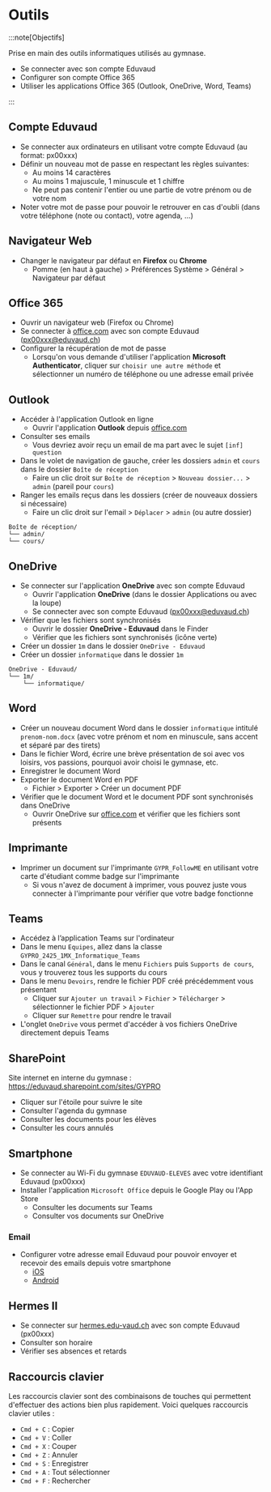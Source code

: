 # Outils

:::note[Objectifs]

Prise en main des outils informatiques utilisés au gymnase.

- Se connecter avec son compte Eduvaud
- Configurer son compte Office 365
- Utiliser les applications Office 365 (Outlook, OneDrive, Word, Teams)

:::

## Compte Eduvaud

- Se connecter aux ordinateurs en utilisant votre compte Eduvaud (au format: px00xxx)
- Définir un nouveau mot de passe en respectant les règles suivantes:
  - Au moins 14 caractères
  - Au moins 1 majuscule, 1 minuscule et 1 chiffre
  - Ne peut pas contenir l'entier ou une partie de votre prénom ou de votre nom
- Noter votre mot de passe pour pouvoir le retrouver en cas d'oubli (dans votre téléphone (note ou contact), votre agenda, ...)

## Navigateur Web

- Changer le navigateur par défaut en **Firefox** ou **Chrome**
  - Pomme (en haut à gauche) > Préférences Système > Général > Navigateur par défaut

## Office 365

- Ouvrir un navigateur web (Firefox ou Chrome)
- Se connecter à [office.com](https://www.office.com/) avec son compte Eduvaud (px00xxx@eduvaud.ch)
- Configurer la récupération de mot de passe
  - Lorsqu'on vous demande d'utiliser l'application **Microsoft Authenticator**, cliquer sur `choisir une autre méthode` et sélectionner un numéro de téléphone ou une adresse email privée

## Outlook

- Accéder à l'application Outlook en ligne
  - Ouvrir l'application **Outlook** depuis [office.com](https://www.office.com/)
- Consulter ses emails
  - Vous devriez avoir reçu un email de ma part avec le sujet `[inf] question`
- Dans le volet de navigation de gauche, créer les dossiers `admin` et `cours` dans le dossier `Boîte de réception`
  - Faire un clic droit sur `Boîte de réception` > `Nouveau dossier...` > `admin` (pareil pour `cours`)
- Ranger les emails reçus dans les dossiers (créer de nouveaux dossiers si nécessaire)
  - Faire un clic droit sur l'email > `Déplacer` > `admin` (ou autre dossier)

```
Boîte de réception/
└── admin/
└── cours/
```

## OneDrive

- Se connecter sur l'application **OneDrive** avec son compte Eduvaud
  - Ouvrir l'application **OneDrive** (dans le dossier Applications ou avec la loupe)
  - Se connecter avec son compte Eduvaud (px00xxx@eduvaud.ch)
- Vérifier que les fichiers sont synchronisés
  - Ouvrir le dossier **OneDrive - Eduvaud** dans le Finder
  - Vérifier que les fichiers sont synchronisés (icône verte)
- Créer un dossier `1m` dans le dossier `OneDrive - Eduvaud`
- Créer un dossier `informatique` dans le dossier `1m`

```
OneDrive - Eduvaud/
└── 1m/
    └── informatique/
```

## Word

- Créer un nouveau document Word dans le dossier `informatique` intitulé `prenom-nom.docx` (avec votre prénom et nom en minuscule, sans accent et séparé par des tirets)
- Dans le fichier Word, écrire une brève présentation de soi avec vos loisirs, vos passions, pourquoi avoir choisi le gymnase, etc.
- Enregistrer le document Word
- Exporter le document Word en PDF
  - Fichier > Exporter > Créer un document PDF
- Vérifier que le document Word et le document PDF sont synchronisés dans OneDrive
  - Ouvrir OneDrive sur [office.com](https://www.office.com/) et vérifier que les fichiers sont présents

## Imprimante

- Imprimer un document sur l'imprimante `GYPR_FollowME` en utilisant votre carte d'étudiant comme badge sur l'imprimante
  - Si vous n'avez de document à imprimer, vous pouvez juste vous connecter à l'imprimante pour vérifier que votre badge fonctionne

## Teams

- Accédez à l’application Teams sur l'ordinateur
- Dans le menu `Equipes`, allez dans la classe `GYPRO_2425_1MX_Informatique_Teams`
- Dans le canal `Général`, dans le menu `Fichiers` puis `Supports de cours`, vous y trouverez tous les supports du cours
- Dans le menu `Devoirs`, rendre le fichier PDF créé précédemment vous présentant
  - Cliquer sur `Ajouter un travail` > `Fichier` > `Télécharger` > sélectionner le fichier PDF > `Ajouter`
  - Cliquer sur `Remettre` pour rendre le travail
- L'onglet `OneDrive` vous permet d'accéder à vos fichiers OneDrive directement depuis Teams

## SharePoint

Site internet en interne du gymnase : https://eduvaud.sharepoint.com/sites/GYPRO

- Cliquer sur l'étoile pour suivre le site
- Consulter l'agenda du gymnase
- Consulter les documents pour les élèves
- Consulter les cours annulés

## Smartphone

- Se connecter au Wi-Fi du gymnase `EDUVAUD-ELEVES` avec votre identifiant Eduvaud (px00xxx)
- Installer l'application `Microsoft Office` depuis le Google Play ou l'App Store
  - Consulter les documents sur Teams
  - Consulter vos documents sur OneDrive

### Email

- Configurer votre adresse email Eduvaud pour pouvoir envoyer et recevoir des emails depuis votre smartphone
  - [iOS](https://support.microsoft.com/fr-fr/office/configurer-un-compte-outlook-sur-l-application-de-messagerie-d-ios-7e5b180f-bc8f-45cc-8da1-5cefc1e633d1)
  - [Android](https://support.microsoft.com/fr-fr/office/configurer-le-courrier-%C3%A9lectronique-dans-l-application-de-courrier-android-71147974-7aca-491b-978a-ab15e360434c)

## Hermes II

- Se connecter sur [hermes.edu-vaud.ch](https://hermes.edu-vaud.ch/) avec son compte Eduvaud (px00xxx)
- Consulter son horaire
- Vérifier ses absences et retards

## Raccourcis clavier

Les raccourcis clavier sont des combinaisons de touches qui permettent d'effectuer des actions bien plus rapidement. Voici quelques raccourcis clavier utiles :

- `Cmd + C` : Copier
- `Cmd + V` : Coller
- `Cmd + X` : Couper
- `Cmd + Z` : Annuler
- `Cmd + S` : Enregistrer
- `Cmd + A` : Tout sélectionner
- `Cmd + F` : Rechercher

